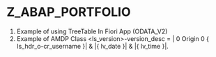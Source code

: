 # Z_ABAP_PORTFOLIO

1. Example of using TreeTable In Fiori App (ODATA_V2)
2. Example of AMDP Class <ls_version>-version_desc = | 0 Origin 0 { ls_hdr_o-cr_username }| & |{ lv_date }| & |{ lv_time }|.

